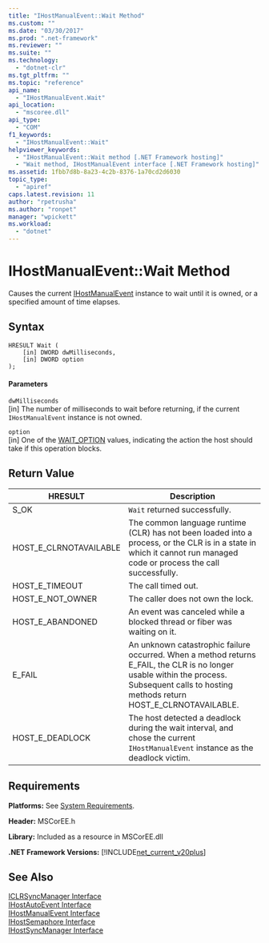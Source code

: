 ```yaml
---
title: "IHostManualEvent::Wait Method"
ms.custom: ""
ms.date: "03/30/2017"
ms.prod: ".net-framework"
ms.reviewer: ""
ms.suite: ""
ms.technology: 
  - "dotnet-clr"
ms.tgt_pltfrm: ""
ms.topic: "reference"
api_name: 
  - "IHostManualEvent.Wait"
api_location: 
  - "mscoree.dll"
api_type: 
  - "COM"
f1_keywords: 
  - "IHostManualEvent::Wait"
helpviewer_keywords: 
  - "IHostManualEvent::Wait method [.NET Framework hosting]"
  - "Wait method, IHostManualEvent interface [.NET Framework hosting]"
ms.assetid: 1fbb7d8b-8a23-4c2b-8376-1a70cd2d6030
topic_type: 
  - "apiref"
caps.latest.revision: 11
author: "rpetrusha"
ms.author: "ronpet"
manager: "wpickett"
ms.workload: 
  - "dotnet"
---
```

# IHostManualEvent::Wait Method
Causes the current [IHostManualEvent](../../../../docs/framework/unmanaged-api/hosting/ihostmanualevent-interface.md) instance to wait until it is owned, or a specified amount of time elapses.  
  
## Syntax  
  
```  
HRESULT Wait (  
    [in] DWORD dwMilliseconds,  
    [in] DWORD option  
);  
```  
  
#### Parameters  
 `dwMilliseconds`  
 [in] The number of milliseconds to wait before returning, if the current `IHostManualEvent` instance is not owned.  
  
 `option`  
 [in] One of the [WAIT_OPTION](../../../../docs/framework/unmanaged-api/hosting/wait-option-enumeration.md) values, indicating the action the host should take if this operation blocks.  
  
## Return Value  
  
|HRESULT|Description|  
|-------------|-----------------|  
|S_OK|`Wait` returned successfully.|  
|HOST_E_CLRNOTAVAILABLE|The common language runtime (CLR) has not been loaded into a process, or the CLR is in a state in which it cannot run managed code or process the call successfully.|  
|HOST_E_TIMEOUT|The call timed out.|  
|HOST_E_NOT_OWNER|The caller does not own the lock.|  
|HOST_E_ABANDONED|An event was canceled while a blocked thread or fiber was waiting on it.|  
|E_FAIL|An unknown catastrophic failure occurred. When a method returns E_FAIL, the CLR is no longer usable within the process. Subsequent calls to hosting methods return HOST_E_CLRNOTAVAILABLE.|  
|HOST_E_DEADLOCK|The host detected a deadlock during the wait interval, and chose the current `IHostManualEvent` instance as the deadlock victim.|  
  
## Requirements  
 **Platforms:** See [System Requirements](../../../../docs/framework/get-started/system-requirements.md).  
  
 **Header:** MSCorEE.h  
  
 **Library:** Included as a resource in MSCorEE.dll  
  
 **.NET Framework Versions:** [!INCLUDE[net_current_v20plus](../../../../includes/net-current-v20plus-md.md)]  
  
## See Also  
 [ICLRSyncManager Interface](../../../../docs/framework/unmanaged-api/hosting/iclrsyncmanager-interface.md)  
 [IHostAutoEvent Interface](../../../../docs/framework/unmanaged-api/hosting/ihostautoevent-interface.md)  
 [IHostManualEvent Interface](../../../../docs/framework/unmanaged-api/hosting/ihostmanualevent-interface.md)  
 [IHostSemaphore Interface](../../../../docs/framework/unmanaged-api/hosting/ihostsemaphore-interface.md)  
 [IHostSyncManager Interface](../../../../docs/framework/unmanaged-api/hosting/ihostsyncmanager-interface.md)
